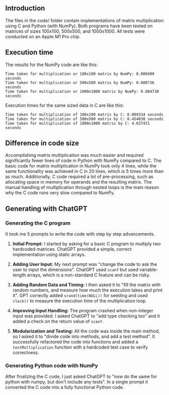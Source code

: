## Introduction

The files in the code/ folder contain implementations of matrix multiplication using C and Python (with NumPy). Both programs have been tested on matrices of sizes 100x100, 500x500, and 1000x1000. All tests were conducted on an Apple M1 Pro chip.

## Execution time

The results for the NumPy code are like this:

```
Time taken for multiplication or 100x100 matrix by NumPy: 0.000409 seconds
Time taken for multiplication or 500x500 matrix by NumPy: 0.000736 seconds
Time taken for multiplication or 1000x1000 matrix by NumPy: 0.004730 seconds
```

Execution times for the same sized data in C are like this:
```
Time taken for multiplication of 100x100 matrix by C: 0.009334 seconds
Time taken for multiplication of 500x500 matrix by C: 0.454038 seconds
Time taken for multiplication of 1000x1000 matrix by C: 4.637421 seconds
```

## Difference in code size

Accomplishing matrix multiplication was much easier and required significantly fewer lines of code in Python with NumPy compared to C. The basic code for matrix multiplication in NumPy took only 4 lines, while the same functionality was achieved in C in 20 lines, which is 5 times more than as much. Additionally, C code required a lot of pre-processing, such as allocating space in memory for operands and the resulting matrix. The manual handling of multiplication through nested loops is the main  reason why the C code runs very slow compared to NumPy.

## Generating with ChatGPT

### Generating the C program
It took me 5 prompts to write the code with step by step advancements.

1.  **Initial Prompt:** I started by asking for a basic C program to multiply two hardcoded matrices. ChatGPT provided a simple, correct implementation using static arrays.

2.  **Adding User Input:** My next prompt was "change the code to ask the user to input the dimensions". ChatGPT used `scanf` but used variable-length arrays, which is a non-standard C feature and can be risky.

3.  **Adding Random Data and Timing:** I then asked it to "fill the matrix with random numbers, and measure how much the execution takes and print it". GPT correctly added `srand(time(NULL))` for seeding and used `clock()` to measure the execution time of the multiplication loop.

4.  **Improving Input Handling:** The program crashed when non-integer input was provided. I asked ChatGPT to "add type checking too" and it added a check on the return value of `scanf`.

5.  **Modularization and Testing:** All the code was inside the main method, so I asked it to "divide code into methods, and add a test method". It successfully refactored the code into functions and added a `testMultiplication` function with a hardcoded test case to verify correctness.

### Generating Python code with NumPy

After finalizing the C code, I just asked ChatGPT to "now do the same for python with numpy, but don't include any tests". In a single prompt it converted the C code into a fully functional Python code.

